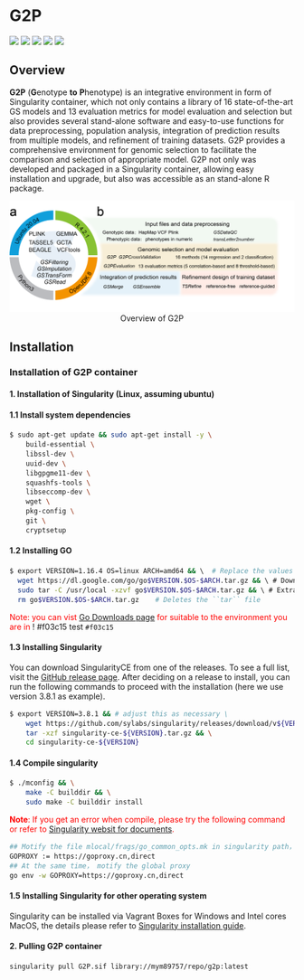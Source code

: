 # G2P
<a href="https://www.r-project.org/" target="_blank"><img src="https://img.shields.io/badge/language-R-orange?style=plastic"></a>
<a href="https://cran.r-project.org/bin/windows/base/old/" target="_blank"><img src="https://img.shields.io/badge/R%20version-%3E%3D%203.6.0-orange?style=plastic"></a>
<a href="https://govs-pack.github.io/" target="_blank"><img src="https://img.shields.io/badge/webpage-ready-green?style=plastic"></a>
<a href="https://sylabs.io/" target="_blank"><img src="https://img.shields.io/badge/Singularity-%3E%3D3.1-orange?style=plastic"></a>
![](https://img.shields.io/badge/platform-Win%20%7C%20Linux%20%7C%20MacOS-lightgrey?style=plastic)<br/>

## Overview
__G2P__ (**G**enotype **to** **P**henotype) is an integrative environment in form of Singularity container, which not only contains a library of 16 state-of-the-art GS models and 13 evaluation metrics for model evaluation and selection but also provides several stand-alone software and easy-to-use functions for data preprocessing, population analysis, integration of prediction results from multiple models, and refinement of training datasets. G2P provides a comprehensive environment for genomic selection to facilitate the comparison and selection of appropriate model. G2P not only was developed and packaged in a Singularity container, allowing easy installation and upgrade, but also was accessible as an stand-alone R package.

<div align="center">
<img src="https://github.com/G2P-env/G2P/blob/main/figures/Fig%201.png" width="900"/>
</div>
<div align="center">
  Overview of G2P
</div>

## Installation 
### Installation of G2P container 

#### 1. Installation of Singularity (Linux, assuming ubuntu)
#### 1.1 Install system dependencies
```bash
$ sudo apt-get update && sudo apt-get install -y \
    build-essential \
    libssl-dev \
    uuid-dev \
    libgpgme11-dev \
    squashfs-tools \
    libseccomp-dev \
    wget \
    pkg-config \
    git \
    cryptsetup
```
#### 1.2 Installing GO

```bash
$ export VERSION=1.16.4 OS=linux ARCH=amd64 && \  # Replace the values as needed
  wget https://dl.google.com/go/go$VERSION.$OS-$ARCH.tar.gz && \ # Downloads the required Go package
  sudo tar -C /usr/local -xzvf go$VERSION.$OS-$ARCH.tar.gz && \ # Extracts the archive
  rm go$VERSION.$OS-$ARCH.tar.gz    # Deletes the ``tar`` file
```
<span style="color:red">Note: you can vist [Go Downloads page](https://go.dev/dl/) for suitable to the environment you are in </span>
! #f03c15 test `#f03c15`

#### 1.3 Installing Singularity
You can download SingularityCE from one of the releases. To see a full list, visit the [GitHub release page](https://github.com/sylabs/singularity/releases). After deciding on a release to install, you can run the following commands to proceed with the installation (here we use version 3.8.1 as example).

```bash
$ export VERSION=3.8.1 && # adjust this as necessary \
    wget https://github.com/sylabs/singularity/releases/download/v${VERSION}/singularity-ce-${VERSION}.tar.gz && \
    tar -xzf singularity-ce-${VERSION}.tar.gz && \
    cd singularity-ce-${VERSION}
```
#### 1.4 Compile singularity
```bash 
$ ./mconfig && \
    make -C builddir && \
    sudo make -C builddir install
```
<span style="color:red">__Note__: If you get an error when compile, please try the following command or refer to [Singularity websit for documents](https://sylabs.io/docs/). </span>

```bash
## Motify the file mlocal/frags/go_common_opts.mk in singularity path，find the following line and change it
GOPROXY := https://goproxy.cn,direct
## At the same time， motify the global proxy
go env -w GOPROXY=https://goproxy.cn,direct
```

#### 1.5 Installing Singularity for other operating system
Singularity can be installed via Vagrant Boxes for Windows and Intel cores MacOS, the details please refer to [Singularity installation guide](https://docs.sylabs.io/guides/3.8/admin-guide/installation.html#installation-on-windows-or-mac).

#### 2. Pulling G2P container
```bash
singularity pull G2P.sif library://mym89757/repo/g2p:latest
```
